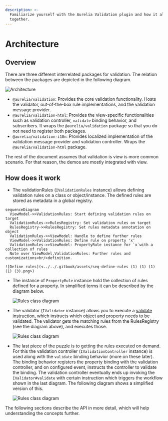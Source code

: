 ```yaml
---
description: >-
  Familiarize yourself with the Aurelia Validation plugin and how it all pieces
  together.
---
```


# Architecture

## Overview

There are three different interrelated packages for validation. The relation between the packages are depicted in the following diagram.

![Architecture](<../../.gitbook/assets/architecture (1) (1) (1) (1) (1) (1) (1).svg>)

* `@aurelia/validation`: Provides the core validation functionality. Hosts the validator, out-of-the-box rule implementations, and the validation message provider.
* `@aurelia/validation-html`: Provides the view-specific functionalities such as validation controller, `validate` binding behavior, and subscribers. It wraps the `@aurelia/validation` package so that you do not need to register both packages.
* `@aurelia/validation-i18n`: Provides localized implementation of the validation message provider and validation controller. Wraps the `@aurelia/validation-html` package.

The rest of the document assumes that validation is view is more common scenario. For that reason, the demos are mostly integrated with view.

## How does it work

* The validationRules (`IValidationRules` instance) allows defining validation rules on a class or object/instance. The defined rules are stored as metadata in a global registry.

```mermaid
sequenceDiagram
  ViewModel->>ValidationRules: Start defining validation rules on target
  ValidationRules->>RulesRegistry: Set validation rules on target
  RulesRegistry->>RulesRegistry: Set rules metadata annotation on object
  ValidationRules->>ViewModel: Handle to define further rules
  ViewModel->>ValidationRules: Define rule on property 'x'
  ValidationRules->>ViewModel: PropertyRule instance for `x`with a collection of rules
  Note over ViewModel,ValidationRules: Further rules and customizations<br/>definition.
```

    ![Define rules](<../../.gitbook/assets/seq-define-rules (1) (1) (1) (1) (3).png>)
* The instance of `PropertyRule` instance hold the collection of rules defined for a property. In simplified terms it can be described by the diagram below.

    ![Rules class diagram](<../../.gitbook/assets/class-rules (1) (1) (1) (1).png>)
* The validator (`IValidator` instance) allows you to execute a [validate instruction](broken-reference), which instructs which object and property needs to be validated. The validator gets the matching rules from the RulesRegistry (see the diagram above), and executes those.

    ![Rules class diagram](<../../.gitbook/assets/seq-validator (1) (1) (1) (1) (1).png>)
* The last piece of the puzzle is to getting the rules executed on demand. For this the validation controller (`IValidationController` instance) is used along with the `validate` binding behavior (more on these later). The binding behavior registers the property binding with the validation controller, and on configured event, instructs the controller to validate the binding. The validation controller eventually ends up invoking the `IValidator#validate` with certain instruction which triggers the workflow shown in the last diagram. The following diagram shows a simplified version of this.

    ![Rules class diagram](<../../.gitbook/assets/seq-validation-controller (1) (1) (1) (1) (3).png>)

The following sections describe the API in more detail, which will help understanding the concepts further.
